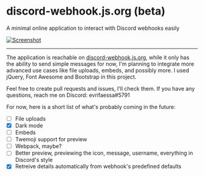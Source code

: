# discord-webhook.js.org (beta)
A minimal online application to interact with Discord webhooks easily

<a href="https://discord-webhook.js.org/">![Screenshot](https://i.imgur.com/hPx9o8i.png)</a>

<hr>

The application is reachable on [discord-webhook.js.org](https://discord-webhook.js.org), while it only has the ability to send simple messages for now, I'm planning to integrate more advanced use cases like file uploads, embeds, and possibly more. I used jQuery, Font Awesome and Bootstrap in this project.

Feel free to create pull requests and issues, I'll check them. If you have any questions, reach me on Discord: evrifaessa#5791

For now, here is a short list of what's probably coming in the future:
- [ ] File uploads
- [x] Dark mode
- [ ] Embeds
- [ ] Twemoji support for preview
- [ ] Webpack, maybe?
- [ ] Better preview, previewing the icon, message, username, everything in Discord's style
- [x] Retreive details automatically from webhook's predefined defaults
